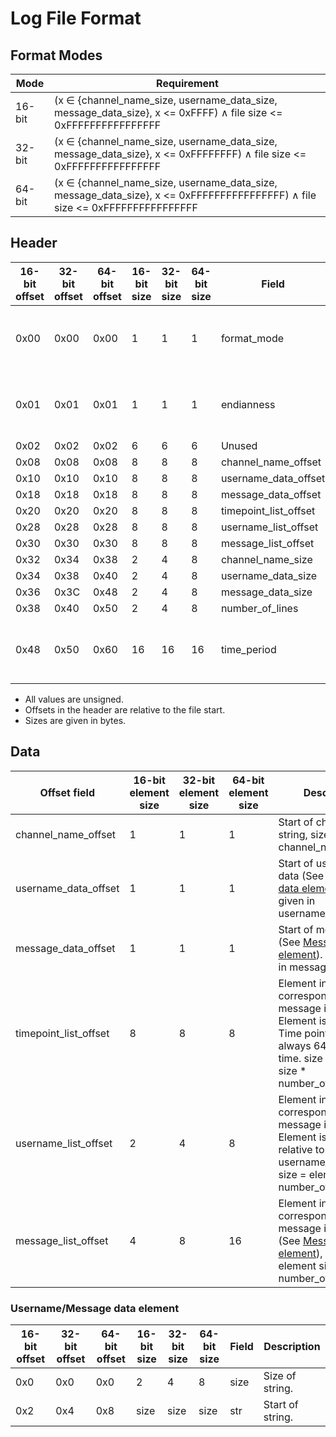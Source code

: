 # Log File Format

## Format Modes
|Mode|Requirement|
|-|-|
|16-bit|(x ∈ {channel_name_size, username_data_size, message_data_size}, x <= 0xFFFF) ∧ file size <= 0xFFFFFFFFFFFFFFFF|
|32-bit|(x ∈ {channel_name_size, username_data_size, message_data_size}, x <= 0xFFFFFFFF) ∧ file size <= 0xFFFFFFFFFFFFFFFF|
|64-bit|(x ∈ {channel_name_size, username_data_size, message_data_size}, x <= 0xFFFFFFFFFFFFFFFF) ∧ file size <= 0xFFFFFFFFFFFFFFFF|

## Header

|16-bit offset|32-bit offset|64-bit offset|16-bit size|32-bit size|64-bit size|Field|Description| 
|-|-|-|-|-|-|-|-|
|0x00|0x00|0x00|1|1|1|format_mode|Format of file, 1 = 16-bit, 2 = 32-bit, 3 = 64-bit.|
|0x01|0x01|0x01|1|1|1|endianness|Endianess of file, 1 = big endian, 2 = little endian|
|0x02|0x02|0x02|6|6|6|Unused|Unused|
|0x08|0x08|0x08|8|8|8|channel_name_offset||
|0x10|0x10|0x10|8|8|8|username_data_offset||
|0x18|0x18|0x18|8|8|8|message_data_offset||
|0x20|0x20|0x20|8|8|8|timepoint_list_offset||
|0x28|0x28|0x28|8|8|8|username_list_offset||
|0x30|0x30|0x30|8|8|8|message_list_offset||
|0x32|0x34|0x38|2|4|8|channel_name_size||
|0x34|0x38|0x40|2|4|8|username_data_size||
|0x36|0x3C|0x48|2|4|8|message_data_size||
|0x38|0x40|0x50|2|4|8|number_of_lines||
|0x48|0x50|0x60|16|16|16|time_period|Time period of log. Two timepoints after eachother.|

* All values are unsigned.
* Offsets in the header are relative to the file start.
* Sizes are given in bytes.

## Data

|Offset field|16-bit element size|32-bit element size|64-bit element size|Description|
|-|-|-|-|-|
|channel_name_offset|1|1|1|Start of channel name string, size is given in channel_name_size.|
|username_data_offset|1|1|1|Start of username data (See [Username data element](#username/message-data-element)), Size is given in username_data_size.|
|message_data_offset|1|1|1|Start of message data (See [Message data element](#username/message-data-element)). Size is given in message_data_size.|
|timepoint_list_offset|8|8|8|Element index corresponds to what message it belongs to. Element is a timepoint. Time points are always 64 bit posix time. size = element size * number_of_lines.|
|username_list_offset|2|4|8|Element index corresponds to what message it belongs to. Element is a offset relative to username_data_offset. size = element size * number_of_lines.|
|message_list_offset|4|8|16|Element index corresponds to what message it belongs to. (See [Message list element](#message-list-element)), size = element size * number_of_lines.|

### Username/Message data element

|16-bit offset|32-bit offset|64-bit offset|16-bit size|32-bit size|64-bit size|Field|Description|
|-|-|-|-|-|-|-|-|
|0x0|0x0|0x0|2|4|8|size|Size of string.|
|0x2|0x4|0x8|size|size|size|str|Start of string.|
